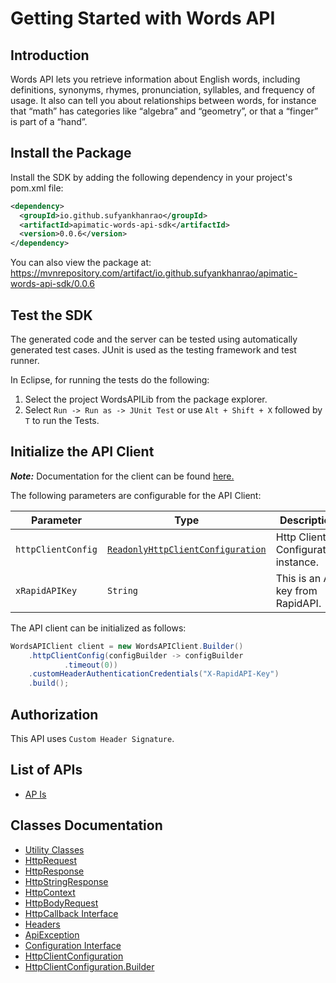 
# Getting Started with Words API

## Introduction

Words API lets you retrieve information about English words, including definitions, synonyms, rhymes, pronunciation, syllables, and frequency of usage. It also can tell you about relationships between words, for instance that “math” has categories like “algebra” and “geometry”, or that a “finger” is part of a “hand”.

## Install the Package

Install the SDK by adding the following dependency in your project's pom.xml file:

```xml
<dependency>
  <groupId>io.github.sufyankhanrao</groupId>
  <artifactId>apimatic-words-api-sdk</artifactId>
  <version>0.0.6</version>
</dependency>
```

You can also view the package at:
https://mvnrepository.com/artifact/io.github.sufyankhanrao/apimatic-words-api-sdk/0.0.6

## Test the SDK

The generated code and the server can be tested using automatically generated test cases.
JUnit is used as the testing framework and test runner.

In Eclipse, for running the tests do the following:

1. Select the project WordsAPILib from the package explorer.
2. Select `Run -> Run as -> JUnit Test` or use `Alt + Shift + X` followed by `T` to run the Tests.

## Initialize the API Client

**_Note:_** Documentation for the client can be found [here.](https://www.github.com/sufyankhanrao/apimatic-words-api-java-sdk/tree/0.0.6/doc/client.md)

The following parameters are configurable for the API Client:

| Parameter | Type | Description |
|  --- | --- | --- |
| `httpClientConfig` | [`ReadonlyHttpClientConfiguration`](https://www.github.com/sufyankhanrao/apimatic-words-api-java-sdk/tree/0.0.6/doc/http-client-configuration.md) | Http Client Configuration instance. |
| `xRapidAPIKey` | `String` | This is an API key from RapidAPI. |

The API client can be initialized as follows:

```java
WordsAPIClient client = new WordsAPIClient.Builder()
    .httpClientConfig(configBuilder -> configBuilder
            .timeout(0))
    .customHeaderAuthenticationCredentials("X-RapidAPI-Key")
    .build();
```

## Authorization

This API uses `Custom Header Signature`.

## List of APIs

* [AP Is](https://www.github.com/sufyankhanrao/apimatic-words-api-java-sdk/tree/0.0.6/doc/controllers/ap-is.md)

## Classes Documentation

* [Utility Classes](https://www.github.com/sufyankhanrao/apimatic-words-api-java-sdk/tree/0.0.6/doc/utility-classes.md)
* [HttpRequest](https://www.github.com/sufyankhanrao/apimatic-words-api-java-sdk/tree/0.0.6/doc/http-request.md)
* [HttpResponse](https://www.github.com/sufyankhanrao/apimatic-words-api-java-sdk/tree/0.0.6/doc/http-response.md)
* [HttpStringResponse](https://www.github.com/sufyankhanrao/apimatic-words-api-java-sdk/tree/0.0.6/doc/http-string-response.md)
* [HttpContext](https://www.github.com/sufyankhanrao/apimatic-words-api-java-sdk/tree/0.0.6/doc/http-context.md)
* [HttpBodyRequest](https://www.github.com/sufyankhanrao/apimatic-words-api-java-sdk/tree/0.0.6/doc/http-body-request.md)
* [HttpCallback Interface](https://www.github.com/sufyankhanrao/apimatic-words-api-java-sdk/tree/0.0.6/doc/http-callback-interface.md)
* [Headers](https://www.github.com/sufyankhanrao/apimatic-words-api-java-sdk/tree/0.0.6/doc/headers.md)
* [ApiException](https://www.github.com/sufyankhanrao/apimatic-words-api-java-sdk/tree/0.0.6/doc/api-exception.md)
* [Configuration Interface](https://www.github.com/sufyankhanrao/apimatic-words-api-java-sdk/tree/0.0.6/doc/configuration-interface.md)
* [HttpClientConfiguration](https://www.github.com/sufyankhanrao/apimatic-words-api-java-sdk/tree/0.0.6/doc/http-client-configuration.md)
* [HttpClientConfiguration.Builder](https://www.github.com/sufyankhanrao/apimatic-words-api-java-sdk/tree/0.0.6/doc/http-client-configuration-builder.md)

